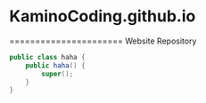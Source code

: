 # KaminoCoding.github.io
======================
Website Repository
``` java
public class haha {
    public haha() {
        super();
    }
}
```

